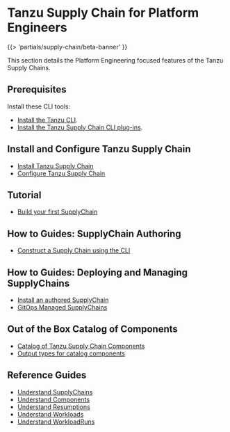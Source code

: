 # Tanzu Supply Chain for Platform Engineers

{{> 'partials/supply-chain/beta-banner' }}

This section details the Platform Engineering focused features of the Tanzu Supply Chains.

## Prerequisites

Install these CLI tools:

* [Install the Tanzu CLI](../../install-tanzu-cli.hbs.md#install-cli).
* [Install the Tanzu Supply Chain CLI plug-ins](./how-to/install-the-cli.hbs.md).

## Install and Configure Tanzu Supply Chain

* [Install Tanzu Supply Chain](./how-to/installing-supply-chain/about.hbs.md)
* [Configure Tanzu Supply Chain](./how-to/installing-supply-chain/post-install-configuration.hbs.md)

## Tutorial

* [Build your first SupplyChain](./tutorials/my-first-supply-chain.hbs.md)

## How to Guides: SupplyChain Authoring

* [Construct a Supply Chain using the CLI](./how-to/supply-chain-authoring/construct-with-cli.hbs.md)

## How to Guides: Deploying and Managing SupplyChains

* [Install an authored SupplyChain](./how-to/deploying-supply-chains/install.hbs.md)
* [GitOps Managed SupplyChains](./how-to/deploying-supply-chains/gitops-managed.hbs.md)

## Out of the Box Catalog of Components

* [Catalog of Tanzu Supply Chain Components](./../reference/catalog/about.hbs.md)
* [Output types for catalog components](./../reference/catalog/output-types.hbs.md)

## Reference Guides

* [Understand SupplyChains](./explanation/supply-chains.hbs.md)
* [Understand Components](./explanation/components.hbs.md)
* [Understand Resumptions](./explanation/resumptions.hbs.md)
* [Understand Workloads](./explanation/workloads.hbs.md)
* [Understand WorkloadRuns](./explanation/workload-runs.hbs.md)
